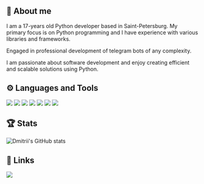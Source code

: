 ## 🦊 About me
I am a 17-years old Python developer based in Saint-Petersburg. My primary focus is on Python programming and I have experience with various libraries and frameworks. 

Engaged in professional development of telegram bots of any complexity. 

I am passionate about software development and enjoy creating efficient and scalable solutions using Python.
## ⚙ Languages and Tools
<div>
<img src="https://img.shields.io/badge/-Python-4682B4?style=for-the-badge&logo=python&logoColor=FFFFFF"/>
<img src="https://img.shields.io/badge/-Selenium-008000?style=for-the-badge&logo=selenium&logoColor=FFFFFF"/>
<img src="https://img.shields.io/badge/-Playwright-F08080?style=for-the-badge&logo=playwright&logoColor=FFFFFF"/>
<img src="https://img.shields.io/badge/-Sqlite-6495ED?style=for-the-badge&logo=sqlite&logoColor=FFFFFF"/>
<img src="https://img.shields.io/badge/-Postgresql-4169E1?style=for-the-badge&logo=postgresql&logoColor=FFFFFF"/>
<img src="https://img.shields.io/badge/-Sqlalchemy-000000?style=for-the-badge&logo=sqlalchemy&logoColor=FFFFFF"/>
<img src="https://img.shields.io/badge/-aiohttp-00BFFF?style=for-the-badge&logo=aiohttp&logoColor=FFFFFF"/>
</div>

## 🏆 Stats
![Dmitrii's GitHub stats](https://github-readme-stats.vercel.app/api?username=belyashik2K&show_icons=True&theme=dracula&hide_border=True&show=reviews,discussions_started,discussions_answered,prs_merged,prs_merged_percentage)

## 🔗 Links
<a href="https://t.me/belyashik2k" target="_blank">
<img src="https://img.shields.io/badge/-Telegram-4682B4?style=for-the-badge&logo=telegram&logoColor=FFFFFF"/>
</a>
